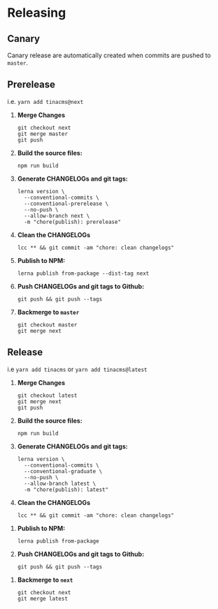 # Releasing

## Canary

Canary release are automatically created when commits are pushed to `master`.

## Prerelease

i.e. `yarn add tinacms@next`

1. **Merge Changes**

   ```
   git checkout next
   git merge master
   git push
   ```

1. **Build the source files:**

   ```
   npm run build
   ```

1. **Generate CHANGELOGs and git tags:**

   ```
   lerna version \
     --conventional-commits \
     --conventional-prerelease \
     --no-push \
     --allow-branch next \
     -m "chore(publish): prerelease"
   ```

1. **Clean the CHANGELOGs**

   ```
   lcc ** && git commit -am "chore: clean changelogs"
   ```

1. **Publish to NPM:**

   ```
   lerna publish from-package --dist-tag next
   ```

1. **Push CHANGELOGs and git tags to Github:**

   ```
   git push && git push --tags
   ```

1. **Backmerge to `master`**

   ```
   git checkout master
   git merge next
   ```

## Release

i.e `yarn add tinacms` or `yarn add tinacms@latest`

1. **Merge Changes**

   ```
   git checkout latest
   git merge next
   git push
   ```

1. **Build the source files:**

   ```
   npm run build
   ```

1. **Generate CHANGELOGs and git tags:**

   ```
   lerna version \
     --conventional-commits \
     --conventional-graduate \
     --no-push \
     --allow-branch latest \
     -m "chore(publish): latest"
   ```

1. **Clean the CHANGELOGs**

   ```
   lcc ** && git commit -am "chore: clean changelogs"
   ```

1) **Publish to NPM:**

   ```
   lerna publish from-package
   ```

1) **Push CHANGELOGs and git tags to Github:**
   ```
   git push && git push --tags
   ```

1. **Backmerge to `next`**

   ```
   git checkout next
   git merge latest
   ```
